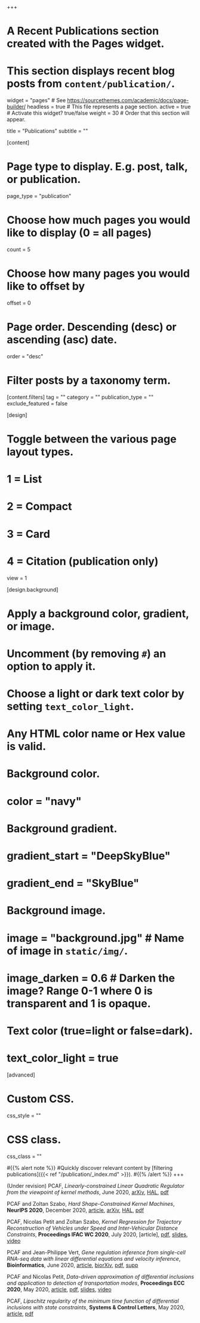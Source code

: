 +++
# A Recent Publications section created with the Pages widget.
# This section displays recent blog posts from `content/publication/`.

widget = "pages"  # See https://sourcethemes.com/academic/docs/page-builder/
headless = true  # This file represents a page section.
active = true  # Activate this widget? true/false
weight = 30  # Order that this section will appear.

title = "Publications"
subtitle = ""

[content]
  # Page type to display. E.g. post, talk, or publication.
  page_type = "publication"
  
  # Choose how much pages you would like to display (0 = all pages)
  count = 5
  
  # Choose how many pages you would like to offset by
  offset = 0

  # Page order. Descending (desc) or ascending (asc) date.
  order = "desc"

  # Filter posts by a taxonomy term.
  [content.filters]
    tag = ""
    category = ""
    publication_type = ""
    exclude_featured = false
  
[design]
  # Toggle between the various page layout types.
  #   1 = List
  #   2 = Compact
  #   3 = Card
  #   4 = Citation (publication only)
  view = 1
  
[design.background]
  # Apply a background color, gradient, or image.
  #   Uncomment (by removing `#`) an option to apply it.
  #   Choose a light or dark text color by setting `text_color_light`.
  #   Any HTML color name or Hex value is valid.
    
  # Background color.
  # color = "navy"
  
  # Background gradient.
  # gradient_start = "DeepSkyBlue"
  # gradient_end = "SkyBlue"
  
  # Background image.
  # image = "background.jpg"  # Name of image in `static/img/`.
  # image_darken = 0.6  # Darken the image? Range 0-1 where 0 is transparent and 1 is opaque.

  # Text color (true=light or false=dark).
  # text_color_light = true  
  
[advanced]
 # Custom CSS. 
 css_style = ""
 
 # CSS class.
 css_class = ""


#{{% alert note %}}
#Quickly discover relevant content by [filtering publications]({{< ref "/publication/_index.md" >}}).
#{{% /alert %}}
+++

(Under revision) PCAF, _Linearly-constrained Linear Quadratic Regulator from the viewpoint of kernel methods_, June 2020, [arXiv](https://arxiv.org/abs/2011.02196), [HAL](https://hal.archives-ouvertes.fr/hal-02977250), [pdf](publication/PCAF_SICON2020/PCAF_SICON2020arxiv/PCAF_SICON2020arxiv.pdf)

PCAF and Zoltan Szabo, _Hard Shape-Constrained Kernel Machines_, **NeurIPS 2020**, December 2020, [article](https://papers.nips.cc/paper/2020/hash/03fa2f7502f5f6b9169e67d17cbf51bb-Abstract.html), [arXiv](https://arxiv.org/abs/2005.12636), [HAL](https://hal.archives-ouvertes.fr/hal-02625276), [pdf](publication/PCAF_NIPS2020/PCAF_NIPS2020arxiv/PCAF_NIPS2020arxiv.pdf)

PCAF, Nicolas Petit and Zoltan Szabo, _Kernel Regression for Trajectory Reconstruction of Vehicles under Speed and Inter-Vehicular Distance Constraints_, **Proceedings IFAC WC 2020**, July 2020, [article], [pdf](publication/PCAF_IFAC2020/PCAF_IFAC2020text/PCAF_IFAC2020text.pdf), [slides](publication/PCAF_IFAC2020/PCAF_IFAC2020slides/PCAF_IFAC2020slides.pdf), [video](https://drive.google.com/file/d/1UU6NU0HqbONkX18H0LVG9_1BTMs4z1a6/view?usp=sharing)

PCAF and Jean-Philippe Vert, _Gene regulation inference from single-cell RNA-seq data with linear differential equations and velocity inference_, **Bioinformatics**, June 2020, [article](https://doi.org/10.1093/bioinformatics/btaa576), [biorXiv](https://www.biorxiv.org/content/10.1101/464479v1), [pdf](publication/PCAF_Bioinfo2020/PCAF_Bioinfo2020arxiv/PCAF_Bioinfo2020arxiv.pdf), [supp](publication/PCAF_Bioinfo2020/PCAF_Bioinfo2020arxiv_supp/PCAF_Bioinfo2020arxiv_supp.pdf)

PCAF and Nicolas Petit, _Data-driven approximation of differential inclusions and application to detection of transportation modes_, **Proceedings ECC 2020**, May 2020, [article](https://ieeexplore.ieee.org/document/9143694), [pdf](publication/PCAF_ECC2020/PCAF_ECC2020text/PCAF_ECC2020text.pdf), [slides](publication/PCAF_ECC2020/PCAF_ECC2020slides/PCAF_ECC2020slides.pdf), [video](https://drive.google.com/file/d/18Ul-O1f_uOKrdYOqVe3aIZXAzmhRofBp/view?usp=sharing)

PCAF, _Lipschitz regularity of the minimum time function of differential inclusions with state constraints_, **Systems \& Control Letters**, May 2020, [article](https://doi.org/10.1016/j.sysconle.2020.104677), [pdf](publication/PCAF_S&CL2020/PCAF_S&CL2020arxiv/PCAF_S&CL2020arxiv.pdf)

